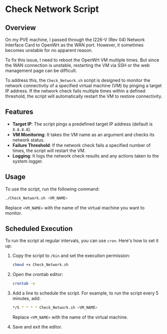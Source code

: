 # Check Network Script

## Overview

On my PVE machine, I passed through the I226-V (Rev 04) Network Interface Card to OpenWrt as the WAN port. However, it sometimes becomes unstable for no apparent reason.

To fix this issue, I need to reboot the OpenWrt VM multiple times. But since the WAN connection is unstable, restarting the VM via SSH or the web management page can be difficult.

To address this, the `Check_Network.sh` script is designed to monitor the network connectivity of a specified virtual machine (VM) by pinging a target IP address. If the network check fails multiple times within a defined threshold, the script will automatically restart the VM to restore connectivity.


## Features

- **Target IP**: The script pings a predefined target IP address (default is `8.8.8.8`).
- **VM Monitoring**: It takes the VM name as an argument and checks its network status.
- **Failure Threshold**: If the network check fails a specified number of times, the script will restart the VM.
- **Logging**: It logs the network check results and any actions taken to the system logger.

## Usage

To use the script, run the following command:

```bash
./Check_Network.sh <VM_NAME>
```

Replace `<VM_NAME>` with the name of the virtual machine you want to monitor.

## Scheduled Execution

To run the script at regular intervals, you can use `cron`. Here's how to set it up:
1. Copy the script to `/bin` and set the execution permission:
    ```bash
    chmod +x Check_Network.sh
    ```
2. Open the crontab editor:
    ```bash
    crontab -e
    ```

3. Add a line to schedule the script. For example, to run the script every 5 minutes, add:
    ```bash
    */5 * * * * Check_Network.sh <VM_NAME>
    ```

    Replace `<VM_NAME>` with the name of the virtual machine.

4. Save and exit the editor.

